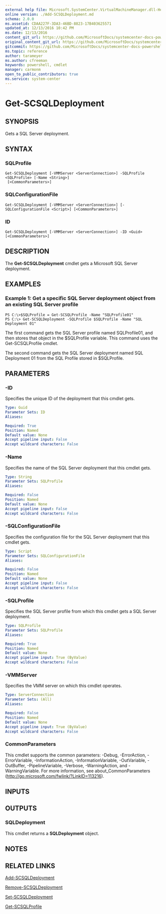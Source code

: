 ```yaml
---
external help file: Microsoft.SystemCenter.VirtualMachineManager.dll-Help.xml
online version: ./Add-SCSQLDeployment.md
schema: 2.0.0
ms.assetid: CDAA227F-3DA3-46BD-8823-17B403625571
updated_at: 12/13/2016 10:42 PM
ms.date: 12/13/2016
content_git_url: https://github.com/MicrosoftDocs/systemcenter-docs-powershell/blob/master/systemcenter-cmdlets/VirtualMachineManager/v1/Get-SCSQLDeployment.md
original_content_git_url: https://github.com/MicrosoftDocs/systemcenter-docs-powershell/blob/master/systemcenter-cmdlets/VirtualMachineManager/v1/Get-SCSQLDeployment.md
gitcommit: https://github.com/MicrosoftDocs/systemcenter-docs-powershell/blob/ea9507ac2178040476af5407227db8cb97701ea9/systemcenter-cmdlets/VirtualMachineManager/v1/Get-SCSQLDeployment.md
ms.topic: reference
author: tarameyer
ms.author: cfreeman
keywords: powershell, cmdlet
manager: carmonm
open_to_public_contributors: true
ms.service: system-center
---
```


# Get-SCSQLDeployment

## SYNOPSIS
Gets a SQL Server deployment.

## SYNTAX

### SQLProfile
```
Get-SCSQLDeployment [-VMMServer <ServerConnection>] -SQLProfile <SQLProfile> [-Name <String>]
 [<CommonParameters>]
```

### SQLConfigurationFile
```
Get-SCSQLDeployment [-VMMServer <ServerConnection>] [-SQLConfigurationFile <Script>] [<CommonParameters>]
```

### ID
```
Get-SCSQLDeployment [-VMMServer <ServerConnection>] -ID <Guid> [<CommonParameters>]
```

## DESCRIPTION
The **Get-SCSQLDeployment** cmdlet gets a Microsoft SQL Server deployment.

## EXAMPLES

### Example 1: Get a specific SQL Server deployment object from an existing SQL Server profile
```
PS C:\>$SQLProfile = Get-SCSQLProfile -Name "SQLProfile01"
PS C:\> Get-SCSQLDeployment -SQLProfile $SQLProfile -Name "SQL Deployment 01"
```

The first command gets the SQL Server profile named SQLProfile01, and then stores that object in the $SQLProfile variable.
This command uses the Get-SCSQLProfile cmdlet.

The second command gets the SQL Server deployment named SQL Deployment 01 from the SQL Profile stored in $SQLProfile.

## PARAMETERS

### -ID
Specifies the unique ID of the deployment that this cmdlet gets.

```yaml
Type: Guid
Parameter Sets: ID
Aliases: 

Required: True
Position: Named
Default value: None
Accept pipeline input: False
Accept wildcard characters: False
```

### -Name
Specifies the name of the SQL Server deployment that this cmdlet gets.

```yaml
Type: String
Parameter Sets: SQLProfile
Aliases: 

Required: False
Position: Named
Default value: None
Accept pipeline input: False
Accept wildcard characters: False
```

### -SQLConfigurationFile
Specifies the configuration file for the SQL Server deployment that this cmdlet gets.

```yaml
Type: Script
Parameter Sets: SQLConfigurationFile
Aliases: 

Required: False
Position: Named
Default value: None
Accept pipeline input: False
Accept wildcard characters: False
```

### -SQLProfile
Specifies the SQL Server profile from which this cmdlet gets a SQL Server deployment.

```yaml
Type: SQLProfile
Parameter Sets: SQLProfile
Aliases: 

Required: True
Position: Named
Default value: None
Accept pipeline input: True (ByValue)
Accept wildcard characters: False
```

### -VMMServer
Specifies the VMM server  on which this cmdlet operates.

```yaml
Type: ServerConnection
Parameter Sets: (All)
Aliases: 

Required: False
Position: Named
Default value: None
Accept pipeline input: True (ByValue)
Accept wildcard characters: False
```

### CommonParameters
This cmdlet supports the common parameters: -Debug, -ErrorAction, -ErrorVariable, -InformationAction, -InformationVariable, -OutVariable, -OutBuffer, -PipelineVariable, -Verbose, -WarningAction, and -WarningVariable. For more information, see about_CommonParameters (http://go.microsoft.com/fwlink/?LinkID=113216).

## INPUTS

## OUTPUTS

### SQLDeployment
This cmdlet returns a **SQLDeployment** object.

## NOTES

## RELATED LINKS

[Add-SCSQLDeployment](xref:VirtualMachineManager/v1/Add-SCSQLDeployment.md)

[Remove-SCSQLDeployment](xref:VirtualMachineManager/v1/Remove-SCSQLDeployment.md)

[Set-SCSQLDeployment](xref:VirtualMachineManager/v1/Set-SCSQLDeployment.md)

[Get-SCSQLProfile](xref:VirtualMachineManager/v1/Get-SCSQLProfile.md)

